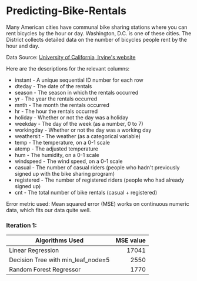 # Predicting-Bike-Rentals

Many American cities have communal bike sharing stations where you can rent bicycles by the hour or day. Washington, D.C. is one of these cities. The District collects detailed data on the number of bicycles people rent by the hour and day.

Data Source: [University of California, Irvine's website](http://archive.ics.uci.edu/ml/datasets/Bike+Sharing+Dataset)

Here are the descriptions for the relevant columns:

- instant - A unique sequential ID number for each row
- dteday - The date of the rentals
- season - The season in which the rentals occurred
- yr - The year the rentals occurred
- mnth - The month the rentals occurred
- hr - The hour the rentals occurred
- holiday - Whether or not the day was a holiday
- weekday - The day of the week (as a number, 0 to 7)
- workingday - Whether or not the day was a working day
- weathersit - The weather (as a categorical variable)
- temp - The temperature, on a 0-1 scale
- atemp - The adjusted temperature
- hum - The humidity, on a 0-1 scale
- windspeed - The wind speed, on a 0-1 scale
- casual - The number of casual riders (people who hadn't previously signed up with the bike sharing program)
- registered - The number of registered riders (people who had already signed up)
- cnt - The total number of bike rentals (casual + registered)

Error metric used: Mean squared error (MSE) works on continuous numeric data, which fits our data quite well.

### Iteration 1:

|Algorithms Used                    | MSE value	 |
|-----------------------------------|-----------:|
|Linear Regression	                | 17041      |
|Decision Tree with min_leaf_node=5 | 2550       |
|Random Forest Regressor			| 1770		 |


